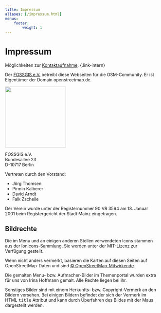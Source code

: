 ```yaml
---
title: Impressum
aliases: [/impressum.html]
menus:
    footer:
        weight: 1
---
```


# Impressum

Möglichkeiten zur [Kontaktaufnahme](/kontakt/).
{.link-intern}

<p style="border-top: 2px solid var(--primary)"></p>

Der [FOSSGIS e.V.](https://www.fossgis.de/) betreibt diese Webseiten für die
OSM-Community. Er ist Eigentümer der Domain openstreetmap.de.

<img src="/img/logos/fossgis.png" width="200"/>

FOSSGIS e.V.<br/>
Bundesallee 23<br/>
D-10717 Berlin

Vertreten durch den Vorstand:

* Jörg Thomsen
* Pirmin Kalberer
* David Arndt
* Falk Zscheile

Der Verein wurde unter der Registernummer 90 VR 3594 am 18. Januar 2001 beim
Registergericht der Stadt Mainz eingetragen.

## Bildrechte

Die im Menu und an einigen anderen Stellen verwendeten Icons stammen aus der
[Ionicons](https://github.com/ionic-team/ionicons)-Sammlung. Sie werden unter
der [MIT-Lizenz](https://opensource.org/license/MIT) zur Verfügung gestellt.

Wenn nicht anders vermerkt, basieren die Karten auf diesen Seiten auf
OpenStreetMap-Daten und sind [©
OpenStreetMap-Mitwirkende](https://www.openstreetmap.org/copyright).

Die gemalten Menu- bzw. Aufmacher-Bilder im Themenportal wurden extra für uns
von Irina Hoffmann gemalt. Alle Rechte liegen bei ihr.

Sonstiges Bilder sind mit einem Herkunfts- bzw. Copyright-Vermerk an den
Bildern versehen. Bei einigen Bildern befindet der sich der Vermerk im HTML
<tt>title</tt> Attribut und kann durch Überfahren des Bildes mit der Maus
dargestellt werden.

